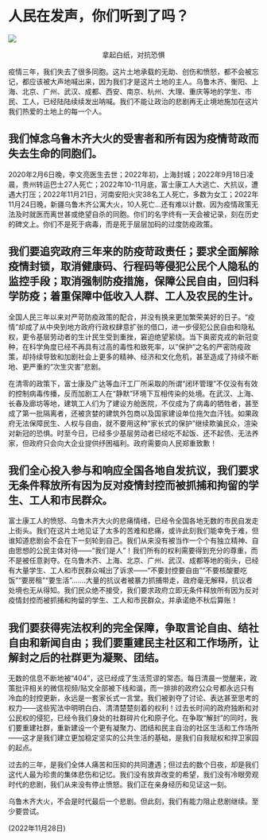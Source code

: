 # 人民在发声，你们听到了吗？

![](https://i.imgur.com/jL4E6J7.png)

<center>拿起白纸，对抗恐惧</center>

疫情三年，我们失去了很多同胞。这片土地承载的无助、创伤和愤怒，都不会被忘记，都应该被大声地喊出来，因为我们才是这片土地的主人。乌鲁木齐、衡阳、上海、北京、广州、武汉、成都、西安、南京、杭州、大理、重庆等地的学生、市民、工人，已经陆陆续续发出呐喊。我们不能让政治的悲剧再无止境地施加在这片我们热爱的土地上的每一个人。

## 我们悼念乌鲁木齐大火的受害者和所有因为疫情苛政而失去生命的同胞们。

2020年2月6日晚，李文亮医生去世；2022年初，上海封城；2022年9月18日凌晨，贵州转运巴士27人死亡；2022年10-11月底，富士康工人大逃亡、大抗议，遭遇大打压；2022年11月21日，河南安阳火灾38名工人死亡，多数为女工；2022年11月24日晚，新疆乌鲁木齐公寓大火，10人死亡...还有难以计数、因为疫情政策无法及时就医而离世甚或绝望自杀的同胞。你们的名字终有一天会被记录，刻在历史的碑文上。你们不是死于病毒，而是死于层层加码的过度防疫政策。

## 我们要追究政府三年来的防疫苛政责任；要求全面解除疫情封锁，取消健康码、行程码等侵犯公民个人隐私的监控手段；取消强制防疫措施，保障公民自由，回归科学防疫；着重保障中低收入人群、工人及农民的生计。

全国人民三年以来对严苛防疫政策的配合，并没有换来更加繁荣美好的日子。“疫情”却成了从中央到地方政府行政权肆意扩张的借口，进一步侵犯公民自由和隐私权，更令基层劳动者的生计民生受到重挫，窘迫绝望萦绕。当下奥密克戎的新冠变种，在科学角度已经不再具有过高的毒性和致死率，以”保护“之名的严密防疫政策，却持续导致和加剧社会上更多的精神、经济和文化危机，甚至造成了持续不断地、更严重的“次生灾害”悲剧。

在清零的政策下，富士康及广达等血汗工厂所采取的所谓“闭环管理”不仅没有有效的控制病毒传播，反而加剧工人在“静默”环境下互相传染的处境。在武汉、上海、长春及廊坊等地，建筑工人们为了建设方舱医院，不仅成为了病毒的牺牲者，甚至成了第一批隔离者，还被贪婪的建筑外包商以及国家建设单位拖欠血汗钱。如果政府无法保障民生、人权与自由，就不要用这种“家长式的保护”继续欺骗民众，渲染对新冠的恐惧。时至今日，已经多少基层劳动者已经吃不起饭、还不起债、无法养家，但政府只会向大企业提供纾困福利。政府需要向人民郑重致歉！

## 我们全心投入参与和响应全国各地自发抗议，我们要求无条件释放所有因为反对疫情封控而被抓捕和拘留的学生、工人和市民群众。

富士康工人的愤怒、乌鲁木齐大火的悲痛情绪，已经令全国各地无数的市民自发走上街头。我们在这片土地见证了太多的苦难和悲痛，或许此刻我们能幸免于难，但谁知道悲剧会不会在下一刻轮到自己。我们从来没有被当作一个个有独立精神、自由思想的公民主体对待——“我们是人”！我们所有的权利需要得到充分的尊重，而不是被任意剥夺。在乌鲁木齐、上海、北京、广州、武汉、成都等地的街头，已经有大量学生、工人和市民群众喊出了诉求——“不要封控要自由”“不要核酸要吃饭”“要房租”“要生活”.......大量的抗议者被暴力抓捕带走，政府毫无解释，抗议者处境也无从得知。我们民众绝不接受，我们要求政府立即无条件释放所有因为反对疫情封控而被抓捕和拘留的学生、工人和市民群众，并承诺绝不秋后算账！

## 我们要获得宪法权利的完全保障，争取言论自由、结社自由和新闻自由；我们要重建民主社区和工作场所，让解封之后的社群更为凝聚、团结。

无数的信息不断地被“404”，这已经成了生活荒谬的常态。每日清晨一觉醒来，政策批评相关的微信视频/贴文全部被下线和谐，而一排排的政府公众号都永远只有冷血的封控更新，永远是一套家长式一言堂。我们被剥夺了讨论、表达甚至思考的权力——这些宪法中明明白白、清清楚楚刻着的权利！过去长时间的政府独断和对公民权的侵犯，已经令我们身处的社群碎片化和原子化。在争取“解封”的同时，我们要重建社群，重新建设一个更有凝聚力、团结和民主自治的社区生活和工作场所——这才是我们建立更加稳定坚实的公共生活的基础，是我们自我赋权和捍卫家园的起点。

过去的三年，是我们全体人痛苦和压抑的共同遭遇；但过去的数个日夜，却是我们这代人最为珍贵的集体悲伤和记忆。我们没有放弃改变的希望，我们没有冷眼旁观时代的悲剧，我们从来没有停止愤怒。我们正在亲身经历和见证这一刻。

乌鲁木齐大火，不会是时代最后一个悲剧。但此刻，我们有能力阻止悲剧继续。至少要尝试。

(2022年11月28日)
